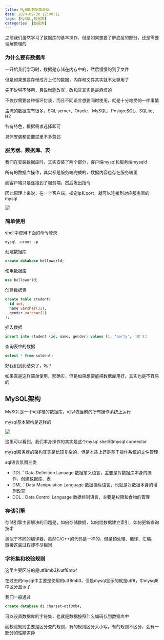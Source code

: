 ```yaml
---
title: MySQL数据库基础
date: 2024-09-30 12:00:11
tags: [MySQL,数据库]
categories: [数据库]
---
```


之前我们虽然学习了数据库的基本操作，但是如果想要了解底层的部分，还是需要理解原理的

### 为什么要有数据库

一开始我们学习时，数据是存储在内存中的，然后慢慢的到了文件

但是如果想要存储成万上亿的数据，内存和文件其实就不太够用了

先不说够不够用，且说增删改查，改和查其实是最麻烦的

不仅仅需要各种循环封装，而且不同语言想要同时使用，就是十分难受的一件事情

主流的数据库有很多，SQL server、Oracle、MySQL、PostgreSQL、SQLite、H2

各有特色，根据需求选择即可

具体安装和设置这里不多赘述

### 服务器、数据库、表

我们在安装数据库时，其实安装了两个部分，客户端mysql和服务端mysqld

所有的数据库操作，其实都是服务端完成的，数据内容也存在服务端里

而客户端只是连接到了服务端，然后发出指令

因此原理上来说，在一个客户端，指定ip和port，就可以连接到对应服务器的mysql

![](https://cdn.nlark.com/yuque/0/2024/png/43731355/1727597073779-80d59add-f53c-4a41-94d7-ac7eeb2dad17.png)

### 简单使用

shell中使用下面的命令登录

```shell
mysql -uroot -p
```

创建数据库

```sql
create database helloworld;
```

使用数据库

```sql
use helloworld;
```

创建数据表

```sql
create table student(
  id int,
  name varchar(32),
  gender varchar(2)
);
```

插入数据

```sql
insert into student (id, name, gender) values (1, 'morty', '男')；
```

查询表中的数据

```sql
select * from sutdent;
```

好我们到此结束了，吗？

如果真是这样简单使用，那确实，但是如果想要能把数据库用好，其实也是不容易的

## MySQL架构

MySQL是一个可移植的数据库，可以做当前的所有操作系统上运行

mysql基本架构是这样的

![](https://cdn.nlark.com/yuque/0/2024/png/43731355/1727597859565-0d67aed8-30e7-4366-8534-d8114c117783.png)

这里可以看到，我们本身操作的其实是这个mysql shell和mysql connector

mysql服务器的架构其实是比较复杂的，但是本质上还是基于操作系统的文件管理

sql语言氛围三类

+ DDL：Data Definition Lanuage 数据定义语言，主要是对数据库本身的操作，创建数据库、表
+ DML：Data Manipulation Language 数据操纵语言，也就是对数据本身的增删改查
+ DCL：Data Control Language 数据控制语言，主要是权限和食物的管理

### 存储引擎

存储引擎主要解决的问题是，如何存储数据，如何给数据建立索引，如何更新查询技术

类似于不同的编译器，虽然C/C++的代码是一样的，但是预处理、编译、汇编、链接这些过程却不尽相同

### 字符集和校验规则

这里主要区分的是utf8mb3和utf8mb4

在过去的mysql中主要是使用的utf8mb3，但是mysql显示的就是utf8，中mysql8中区分显示了

我们一般通过

```sql
create database d1 charset=utf8mb4;
```

可以设置数据库的字符集，也就是数据按照什么编码存到数据库中

而校验规则主要是区分查的规则，有的规则区分大小写，有的规则不区分，会有一部分的性能差异



